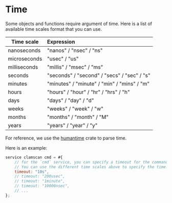 # Time

Some objects and functions require argument of time.
Here is a list of available time scales format that you can use.


| Time scale   |      Expression      |
|----------|:-------------|
| nanoseconds | "nanos" / "nsec" / "ns" |
| microseconds | "usec" / "us" |
| milliseconds | "millis" / "msec" / "ms" |
| seconds | "seconds" / "second" / "secs" / "sec" / "s" |
| minutes | "minutes" / "minute" / "min" / "mins" / "m" |
| hours | "hours" / "hour" / "hr" / "hrs" / "h" |
| days | "days" / "day" / "d" |
| weeks | "weeks" / "week" / "w" |
| months | "months" / "month" / "M" |
| years | "years" / "year" / "y" |

For reference, we use the [humantime](https://github.com/tailhook/humantime) crate to parse time.

Here is an example:

```js
service clamscan cmd = #{
    // for the `cmd` service, you can specify a timeout for the command.
    // You can use the different time scales above to specify the time.
    timeout: "10s",
    // timeout: "200usec",
    // timeout: "1minute",
    // timeout: "10000nsec",
    // ...
};
```